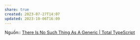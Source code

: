 ```yaml
---
share: true
created: 2023-07-27T14:07
updated: 2023-10-06T16:09
---
```

Nguồn:: [There Is No Such Thing As A Generic | Total TypeScript](https://www.totaltypescript.com/no-such-thing-as-a-generic)
